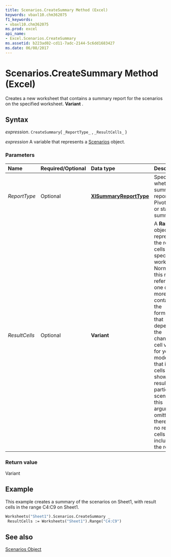 ```yaml
---
title: Scenarios.CreateSummary Method (Excel)
keywords: vbaxl10.chm362075
f1_keywords:
- vbaxl10.chm362075
ms.prod: excel
api_name:
- Excel.Scenarios.CreateSummary
ms.assetid: b223ad02-cd11-7adc-2144-5c6dd1683427
ms.date: 06/08/2017
---
```



# Scenarios.CreateSummary Method (Excel)

Creates a new worksheet that contains a summary report for the scenarios on the specified worksheet.  **Variant** .


## Syntax

 _expression_. `CreateSummary`( `_ReportType_` , `_ResultCells_` )

 _expression_ A variable that represents a [Scenarios](Excel.Scenarios.md) object.


### Parameters



|Name|Required/Optional|Data type|Description|
|:-----|:-----|:-----|:-----|
| _ReportType_|Optional| **[XlSummaryReportType](Excel.XlSummaryReportType.md)**|Specifies whether the summary report is a PivotTable or standard summary.|
| _ResultCells_|Optional| **Variant**|A  **Range** object that represents the result cells on the specified worksheet. Normally, this range refers to one or more cells containing the formulas that depend on the changing cell values for your model ? that is, the cells that show the results of a particular scenario. If this argument is omitted, there are no result cells included in the report.|

### Return value

Variant


## Example

This example creates a summary of the scenarios on Sheet1, with result cells in the range C4:C9 on Sheet1.


```vb
Worksheets("Sheet1").Scenarios.CreateSummary _ 
 ResultCells := Worksheets("Sheet1").Range("C4:C9")
```


## See also


[Scenarios Object](Excel.Scenarios.md)

